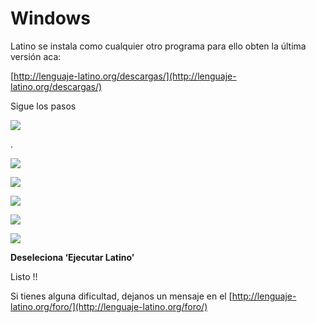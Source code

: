 # Windows

Latino se instala como cualquier otro programa para ello obten la última versión aca:

[http://lenguaje-latino.org/descargas/](http://lenguaje-latino.org/descargas/)

Sigue los pasos

![](http://lenguaje-latino.org/documentacion/wp-content/uploads/sites/4/2017/03/lenguaje-latino-instalar-en-windows-1.png)

.

![](http://lenguaje-latino.org/documentacion/wp-content/uploads/sites/4/2017/03/lenguaje-latino-instalar-en-windows-2.png)

![](http://lenguaje-latino.org/documentacion/wp-content/uploads/sites/4/2017/03/lenguaje-latino-instalar-en-windows-4-1.png)

![](http://lenguaje-latino.org/documentacion/wp-content/uploads/sites/4/2017/03/lenguaje-latino-instalar-en-windows-5-1.png)

![](http://lenguaje-latino.org/documentacion/wp-content/uploads/sites/4/2017/03/lenguaje-latino-instalar-en-windows-6.png)

![](http://lenguaje-latino.org/documentacion/wp-content/uploads/sites/4/2017/03/lenguaje-latino-instalar-en-windows-7-1.png)

**Deseleciona ‘Ejecutar Latino’**

Listo !!

Si tienes alguna dificultad, dejanos un mensaje en el [http://lenguaje-latino.org/foro/](http://lenguaje-latino.org/foro/) 

